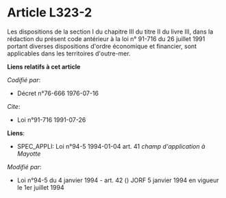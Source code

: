 # Article L323-2

Les dispositions de la section I du chapitre III du titre II du livre III, dans la rédaction du présent code antérieur à la
loi n° 91-716 du 26 juillet 1991 portant diverses dispositions d'ordre économique et financier, sont applicables dans les
territoires d'outre-mer.

**Liens relatifs à cet article**

_Codifié par_:

  - Décret n°76-666 1976-07-16

_Cite_:

  - Loi n°91-716 1991-07-26

**Liens**:

  - SPEC_APPLI: Loi n°94-5 1994-01-04 art. 41 *champ d'application à Mayotte*

_Modifié par_:

  - Loi n°94-5 du 4 janvier 1994 - art. 42 () JORF 5 janvier 1994 en vigueur le 1er juillet 1994
